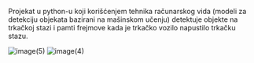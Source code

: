 Projekat u python-u koji korišćenjem tehnika računarskog vida (modeli za detekciju objekata bazirani na mašinskom učenju) detektuje objekte na trkačkoj stazi i pamti frejmove kada je trkačko vozilo napustilo trkačku stazu.

![image(5)](https://github.com/tasicaca/Diplomski-elfak/assets/96747833/b7ba5254-8097-41d7-8a67-eb1834c7b0f0)
![image(4)](https://github.com/tasicaca/Diplomski-elfak/assets/96747833/f4eaa0f5-6d71-44b0-a36f-0ff956a33287)
